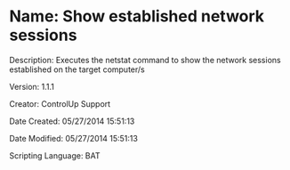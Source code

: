 ﻿# Name: Show established network sessions

Description: Executes the netstat command to show the network sessions established on the target computer/s

Version: 1.1.1

Creator: ControlUp Support

Date Created: 05/27/2014 15:51:13

Date Modified: 05/27/2014 15:51:13

Scripting Language: BAT

